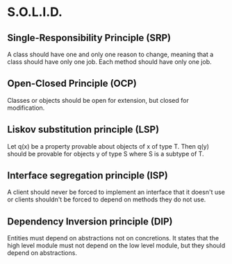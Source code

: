 # S.O.L.I.D.

## Single-Responsibility Principle (SRP)
A class should have one and only one reason to change, meaning that a class should have only one job. Each method should have only one job.

## Open-Closed Principle (OCP)
Classes or objects should be open for extension, but closed for modification.

## Liskov substitution principle (LSP)
Let q(x) be a property provable about objects of x of type T. Then q(y) should be provable for objects y of type S where S is a subtype of T.

## Interface segregation principle (ISP)
A client should never be forced to implement an interface that it doesn't use or clients shouldn't be forced to depend on methods they do not use.

## Dependency Inversion principle (DIP)
Entities must depend on abstractions not on concretions. It states that the high level module must not depend on the low level module, but they should depend on abstractions.
